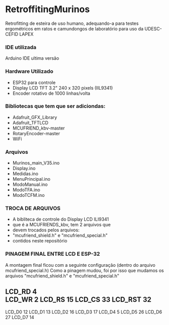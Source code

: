 # RetroffitingMurinos
Retrofitting de esteira de uso humano, adequando-a para testes ergométricos em ratos e camundongos de laboratório
para uso da UDESC-CEFID LAPEX

### IDE utilizada
Arduino IDE ultima versão

### Hardware Utilizado
- ESP32 para controle
- Display LCD TFT 3.2"  240 x 320 pixels (IIL9341)
- Encoder rotativo de 1000 linhas/volta

### Bibliotecas que tem que ser adiciondas:
- Adafruit_GFX_Library
- Adafruit_TFTLCD
- MCUFRIEND_kbv-master
- RotaryEncoder-master
- WiFi

### Arquivos
- Murinos_main_V35.ino
- Display.ino
- Medidas.ino
- MenuPrincipal.ino
- ModoManual.ino
- ModoTFA.ino
- ModoTCFM.ino

### TROCA DE ARQUIVOS
- A bibliteca de controle do Display LCD ILI9341
- que é a MCUFRIENDS_kbv, tem 2 arquivos que 
- devem trocados pelos arquivos:
- "mcufriend_shield.h" e "mcufriend_special.h" 
- contidos neste repositório

### PINAGEM FINAL ENTRE LCD E ESP-32
A montagem final ficou com a seguinte configuração (dentro do arquivo mcufriend_special.h)
Como a pinagem mudou, foi por isso que mudamos os arquivos "mcufriend_shield.h" e "mcufriend_special.h"

LCD_RD  4  
LCD_WR  2
LCD_RS 15 
LCD_CS 33
LCD_RST 32
-
LCD_D0 12
LCD_D1 13
LCD_D2 16
LCD_D3 17
LCD_D4 5 
LCD_D5 26
LCD_D6 27
LCD_D7 14

